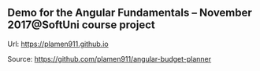 ## Demo for the Angular Fundamentals – November 2017@SoftUni course project

Url: https://plamen911.github.io

Source: https://github.com/plamen911/angular-budget-planner



